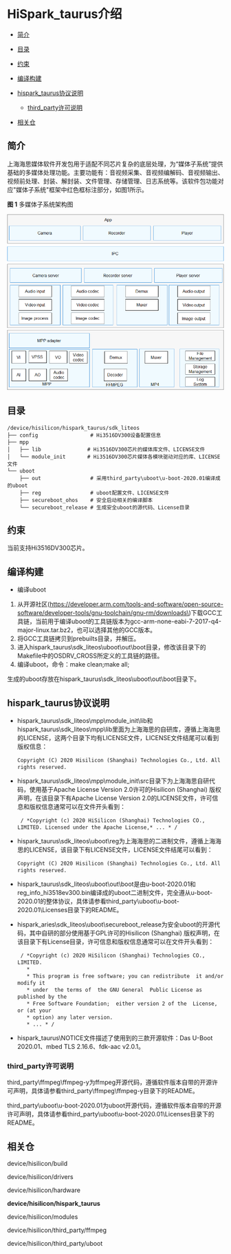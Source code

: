 # HiSpark\_taurus介绍<a name="ZH-CN_TOPIC_0000001130056937"></a>

-   [简介](#section11660541593)
-   [目录](#section161941989596)
-   [约束](#section119744591305)
-   [编译构建](#section137768191623)
-   [hispark\_taurus协议说明](#section1312121216216)
    -   [third\_party许可说明](#section129654513264)

-   [相关仓](#section1371113476307)

## 简介<a name="section11660541593"></a>

上海海思媒体软件开发包用于适配不同芯片复杂的底层处理，为“媒体子系统”提供基础的多媒体处理功能。主要功能有：音视频采集、音视频编解码、音视频输出、视频前处理、封装、解封装、文件管理、存储管理、日志系统等。该软件包功能对应"媒体子系统"框架中红色框标注部分，如图1所示。

**图 1**  多媒体子系统架构图<a name="fig4460722185514"></a>  


![](figures/zh-cn_image_0000001086637618.png)

## 目录<a name="section161941989596"></a>

```
/device/hisilicon/hispark_taurus/sdk_liteos
├── config                 # Hi3516DV300设备配置信息
├── mpp
│   ├── lib               # Hi3516DV300芯片的媒体库文件、LICENSE文件
│   └── module_init       # Hi3516DV300芯片媒体各模块驱动对应的库、LICENSE文件
└── uboot
    ├── out                # 采用third_party\uboot\u-boot-2020.01编译成的uboot
    ├── reg                # uboot配置文件、LICENSE文件
    ├── secureboot_ohos    # 安全启动相关的编译脚本
    └── secureboot_release # 生成安全uboot的源代码、License目录
```

## 约束<a name="section119744591305"></a>

当前支持Hi3516DV300芯片。

## 编译构建<a name="section137768191623"></a>

-   编译uboot

1.  从开源社区\(https://developer.arm.com/tools-and-software/open-source-software/developer-tools/gnu-toolchain/gnu-rm/downloads\)下载GCC工具链，当前用于编译uboot的工具链版本为gcc-arm-none-eabi-7-2017-q4-major-linux.tar.bz2，也可以选择其他的GCC版本。
2.  将GCC工具链拷贝到prebuilts目录，并解压。
3.  进入hispark\_taurus\\sdk\_liteos\\uboot\\out\\boot目录，修改该目录下的Makefile中的OSDRV\_CROSS所定义的工具链的路径。
4.  编译uboot，命令：make clean;make all;

生成的uboot存放在hispark\_taurus\\sdk\_liteos\\uboot\\out\\boot目录下。

## hispark\_taurus协议说明<a name="section1312121216216"></a>

-   hispark\_taurus\\sdk\_liteos\\mpp\\module\_init\\lib和hispark\_taurus\\sdk\_liteos\\mpp\\lib里面为上海海思的自研库，遵循上海海思的LICENSE，这两个目录下均有LICENSE文件，LICENSE文件结尾可以看到版权信息：

    ```
    Copyright (C) 2020 Hisilicon (Shanghai) Technologies Co., Ltd. All rights reserved.
    ```

-   hispark\_taurus\\sdk\_liteos\\mpp\\module\_init\\src目录下为上海海思自研代码，使用基于Apache License Version 2.0许可的Hisilicon \(Shanghai\) 版权声明，在该目录下有Apache License Version 2.0的LICENSE文件，许可信息和版权信息通常可以在文件开头看到：

    ```
     / *Copyright (c) 2020 HiSilicon (Shanghai) Technologies CO., LIMITED. Licensed under the Apache License,* ... * / 
    ```

-   hispark\_taurus\\sdk\_liteos\\uboot\\reg为上海海思的二进制文件，遵循上海海思的LICENSE，该目录下有LICENSE文件，LICENSE文件结尾可以看到：

    ```
    Copyright (C) 2020 Hisilicon (Shanghai) Technologies Co., Ltd. All rights reserved.
    ```

-   hispark\_taurus\\sdk\_liteos\\uboot\\out\\boot是由u-boot-2020.01和reg\_info\_hi3518ev300.bin编译成的uboot二进制文件，完全遵从u-boot-2020.01的整体协议，具体请参看third\_party\\uboot\\u-boot-2020.01\\Licenses目录下的README。
-   hispark\_aries\\sdk\_liteos\\uboot\\secureboot\_release为安全uboot的开源代码，其中自研的部分使用基于GPL许可的Hisilicon \(Shanghai\) 版权声明，在该目录下有License目录，许可信息和版权信息通常可以在文件开头看到：

    ```
     / *Copyright (c) 2020 HiSilicon (Shanghai) Technologies CO., LIMITED. 
       *
       * This program is free software; you can redistribute  it and/or modify it
       * under  the terms of  the GNU General  Public License as published by the
       * Free Software Foundation;  either version 2 of the  License, or (at your
       * option) any later version.
       * ... * / 
    ```

-   hispark\_taurus\\NOTICE文件描述了使用到的三款开源软件：Das U-Boot 2020.01、mbed TLS 2.16.6、fdk-aac v2.0.1。

### third\_party许可说明<a name="section129654513264"></a>

third\_party\\ffmpeg\\ffmpeg-y为ffmpeg开源代码，遵循软件版本自带的开源许可声明，具体请参看third\_party\\ffmpeg\\ffmpeg-y目录下的README。

third\_party\\uboot\\u-boot-2020.01为uboot开源代码，遵循软件版本自带的开源许可声明，具体请参看third\_party\\uboot\\u-boot-2020.01\\Licenses目录下的README。

## 相关仓<a name="section1371113476307"></a>

device/hisilicon/build

device/hisilicon/drivers

device/hisilicon/hardware

**device/hisilicon/hispark\_taurus**

device/hisilicon/modules

device/hisilicon/third\_party/ffmpeg

device/hisilicon/third\_party/uboot

